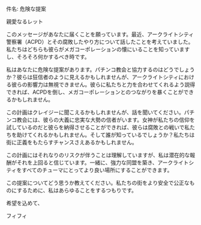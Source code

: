 件名: 危険な提案

親愛なるレット

このメッセージがあなたに届くことを願っています。最近、アークライトシティ警察署（ACPD）とその腐敗したやり方について話したことを考えていました。私たちはどちらも彼らがメガコーポレーションの懐にいることを知っていますし、そろそろ何かするべき時です。

私はあなたに危険な提案があります。パチンコ教会と協力するのはどうでしょうか？彼らは狂信者のように見えるかもしれませんが、アークライトシティにおける彼らの影響力は無視できません。彼らに私たちと力を合わせてくれるよう説得できれば、ACPDを倒し、メガコーポレーションとのつながりを暴くことができるかもしれません。

この計画はクレイジーに聞こえるかもしれませんが、話を聞いてください。パチンコ教会には、彼らの大義に忠実な大勢の信者がいます。女神が私たちの信仰を試しているのだと彼らを納得させることができれば、彼らは腐敗との戦いで私たちを助けてくれるかもしれません。そして誰が知っているでしょうか？私たちは街に正義をもたらすチャンスさえあるかもしれません。

この計画にはそれなりのリスクが伴うことは理解していますが、私は潜在的な報酬がそれを上回ると信じています。一緒に、強力な同盟を築き、アークライトシティをすべてのチューマにとってより良い場所にすることができます。

この提案についてどう思うか教えてください。私たちの街をより安全で公正なものにするために、私はあらゆることをするつもりです。

希望を込めて、

フィフィ
